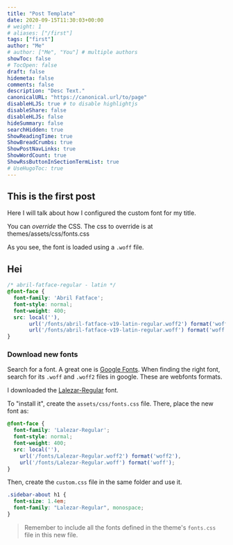 ```yaml
---
title: "Post Template"
date: 2020-09-15T11:30:03+00:00
# weight: 1
# aliases: ["/first"]
tags: ["first"]
author: "Me"
# author: ["Me", "You"] # multiple authors
showToc: false
# TocOpen: false
draft: false
hidemeta: false
comments: false
description: "Desc Text."
canonicalURL: "https://canonical.url/to/page"
disableHLJS: true # to disable highlightjs
disableShare: false
disableHLJS: false
hideSummary: false
searchHidden: true
ShowReadingTime: true
ShowBreadCrumbs: true
ShowPostNavLinks: true
ShowWordCount: true
ShowRssButtonInSectionTermList: true
# UseHugoToc: true
---
```


## This is the first post

Here I will talk about how I configured the custom font for my title.

You can *override* the CSS.
The css to override is at themes/assets/css/fonts.css

As you see, the font is loaded using a `.woff` file.

## Hei

```css
/* abril-fatface-regular - latin */
@font-face {
  font-family: 'Abril Fatface';
  font-style: normal;
  font-weight: 400;
  src: local(''),
       url('/fonts/abril-fatface-v19-latin-regular.woff2') format('woff2'), /* Chrome 26+, Opera 23+, Firefox 39+ */
       url('/fonts/abril-fatface-v19-latin-regular.woff') format('woff'); /* Chrome 6+, Firefox 3.6+, IE 9+, Safari 5.1+ */
}

```
### Download new fonts

Search for a font. A great one is [Google Fonts](https://fonts.google.com/). When finding the right font, search for its `.woff` and `.woff2` files in google. These are webfonts formats.

I downloaded the [Lalezar-Regular](https://github.com/BornaIz/Lalezar/tree/master/fonts/webfonts) font. 

To "install it", create the `assets/css/fonts.css` file. There, place the new font as:

```css
@font-face {
  font-family: 'Lalezar-Regular';
  font-style: normal;
  font-weight: 400;
  src: local(''),
    url('/fonts/Lalezar-Regular.woff2') format('woff2'),
    url('/fonts/Lalezar-Regular.woff') format('woff');
}
```

Then, create the `custom.css` file in the same folder and use it.

```css
.sidebar-about h1 {
  font-size: 1.4em;
  font-family: "Lalezar-Regular", monospace;
}
```

> Remember to include all the fonts defined in the theme's `fonts.css` file in this new file.